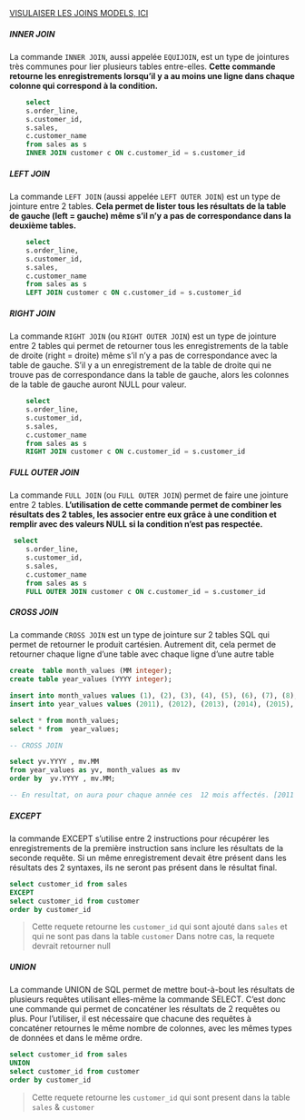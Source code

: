 [VISULAISER LES JOINS MODELS, ICI](http://cartman34.fr/wp-content/uploads/2017/01/sql_joins.jpg)

##### INNER JOIN 

La commande `INNER JOIN`, aussi appelée `EQUIJOIN`, est un type de jointures très communes pour lier plusieurs tables entre-elles. 
**Cette commande retourne les enregistrements lorsqu’il y a au moins une ligne dans chaque colonne qui correspond à la condition.**

```sql
 	select 
	s.order_line,
	s.customer_id,
	s.sales,
	c.customer_name
	from sales as s
	INNER JOIN customer c ON c.customer_id = s.customer_id
```

##### LEFT JOIN 

La commande `LEFT JOIN` (aussi appelée `LEFT OUTER JOIN`) est un type de jointure entre 2 tables. 
**Cela permet de lister tous les résultats de la table de gauche (left = gauche) même s’il n’y a pas de correspondance dans la deuxième tables.**

```sql
  	select 
	s.order_line,
	s.customer_id,
	s.sales,
	c.customer_name
	from sales as s
	LEFT JOIN customer c ON c.customer_id = s.customer_id
```

##### RIGHT JOIN 

La commande `RIGHT JOIN` (ou `RIGHT OUTER JOIN`) est un type de jointure entre 2 tables qui permet de retourner tous les enregistrements de la table de droite (right = droite) même s’il n’y a pas de correspondance avec la table de gauche. 
S’il y a un enregistrement de la table de droite qui ne trouve pas de correspondance dans la table de gauche, alors les colonnes de la table de gauche auront NULL pour valeur.

```sql
 	select 
	s.order_line,
	s.customer_id,
	s.sales,
	c.customer_name
	from sales as s
	RIGHT JOIN customer c ON c.customer_id = s.customer_id
```

##### FULL OUTER JOIN 

 La commande `FULL JOIN` (ou `FULL OUTER JOIN`) permet de faire une jointure entre 2 tables. 
 **L’utilisation de cette commande permet de combiner les résultats des 2 tables, les associer entre eux grâce à une condition et remplir avec des valeurs NULL si la condition n’est pas respectée.**
 
```sql
 select 
	s.order_line,
	s.customer_id,
	s.sales,
	c.customer_name
	from sales as s
	FULL OUTER JOIN customer c ON c.customer_id = s.customer_id
```

##### CROSS JOIN 

La commande `CROSS JOIN` est un type de jointure sur 2 tables SQL qui permet de retourner le produit cartésien. 
Autrement dit, cela permet de retourner chaque ligne d’une table avec chaque ligne d’une autre table

```sql
create  table month_values (MM integer);
create table year_values (YYYY integer);

insert into month_values values (1), (2), (3), (4), (5), (6), (7), (8), (9), (10), (11), (12);
insert into year_values values (2011), (2012), (2013), (2014), (2015), (2016), (2017);

select * from month_values;
select * from  year_values;

-- CROSS JOIN 

select yv.YYYY , mv.MM
from year_values as yv, month_values as mv
order by  yv.YYYY , mv.MM;

-- En resultat, on aura pour chaque année ces  12 mois affectés. [2011 => 1 , .., 2011 => 12, 2012 => 1, ... ]
```

##### EXCEPT 

la commande EXCEPT s’utilise entre 2 instructions pour récupérer les enregistrements de la première instruction sans inclure les résultats de la seconde requête. 
Si un même enregistrement devait être présent dans les résultats des 2 syntaxes, ils ne seront pas présent dans le résultat final.

```sql
select customer_id from sales
EXCEPT 
select customer_id from customer
order by customer_id
```
> Cette requete retourne les `customer_id` qui sont ajouté dans `sales` et qui ne sont pas dans la table `customer`
Dans notre cas, la requete devrait retourner null

##### UNION 

La commande UNION de SQL permet de mettre bout-à-bout les résultats de plusieurs requêtes utilisant elles-même la commande SELECT. 
C’est donc une commande qui permet de concaténer les résultats de 2 requêtes ou plus. 
Pour l’utiliser, il est nécessaire que chacune des requêtes à concaténer retournes le même nombre de colonnes, avec les mêmes types de données et dans le même ordre.

```sql
select customer_id from sales
UNION 
select customer_id from customer
order by customer_id
```
> Cette requete retourne les `customer_id` qui sont present dans la table `sales` & `customer`

